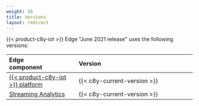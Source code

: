 ```yaml
---
weight: 20
title: Versions
layout: redirect
---
```


{{< product-c8y-iot >}} Edge "June 2021 release" uses the following versions:

|<div style="width:130px">Edge component</div>|<div style="width:300px">Version</div>|
|:---|:---|
|[{{< product-c8y-iot >}} platform](/concepts)|{{< c8y-current-version >}}|
|[Streaming Analytics](/apama)|{{< c8y-current-version >}}|
